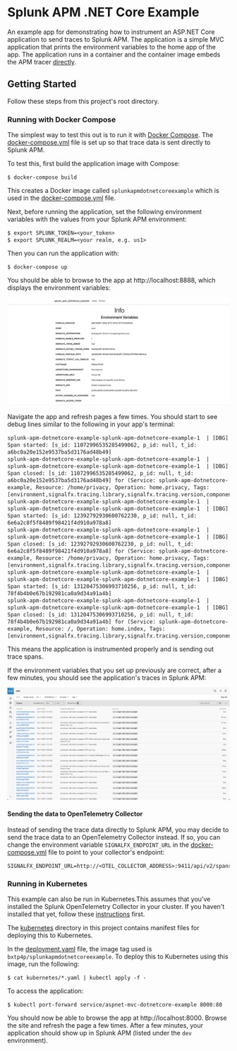 ﻿# Splunk APM .NET Core Example

An example app for demonstrating how to instrument an ASP.NET Core application to send traces to Splunk APM.
The application is a simple MVC application that prints the environment variables to the home app of the app.
The application runs in a container and the container image embeds the APM tracer [directly](./Dockerfile#L21).

## Getting Started

Follow these steps from this project's root directory.


### Running with Docker Compose

The simplest way to test this out is to run it with [Docker Compose](https://docs.docker.com/compose/install/).
The [docker-compose.yml](./docker-compose.yml) file is set up so that trace data is sent directly to Splunk APM. 

To test this, first build the application image with Compose:

```shell
$ docker-compose build 
```

This creates a Docker image called `splunkapmdotnetcoreexample` which is used in the [docker-compose.yml](./docker-compose.yml) file.

Next, before running the application, set the following environment variables with the values from your Splunk APM environment:

```shell
$ export SPLUNK_TOKEN=<your_token>
$ export SPLUNK_REALM=<your realm, e.g. us1>
```

Then you can run the application with:

```shell
$ docker-compose up
```

You should be able to browse to the app at http://localhost:8888, which displays the environment variables:

![app home page](./images/aspnetcoremvc-envvars.png)

Navigate the app and refresh  pages a few times. You should start to see debug lines similar to the following in your app's terminal:

```shell
splunk-apm-dotnetcore-example-splunk-apm-dotnetcore-example-1  | [DBG] Span started: [s_id: 11072996535285499062, p_id: null, t_id: a6bc0a20e152e9537ba5d3176ad48b49]
splunk-apm-dotnetcore-example-splunk-apm-dotnetcore-example-1  |
splunk-apm-dotnetcore-example-splunk-apm-dotnetcore-example-1  | [DBG] Span closed: [s_id: 11072996535285499062, p_id: null, t_id: a6bc0a20e152e9537ba5d3176ad48b49] for (Service: splunk-apm-dotnetcore-example, Resource: /home/privacy, Operation: home.privacy, Tags: [environment,signalfx.tracing.library,signalfx.tracing.version,component,span.kind,http.method,http.request.headers.host,http.url,aspnet.controller,aspnet.action,http.status_code])
splunk-apm-dotnetcore-example-splunk-apm-dotnetcore-example-1  |
splunk-apm-dotnetcore-example-splunk-apm-dotnetcore-example-1  | [DBG] Span started: [s_id: 12392792930600762230, p_id: null, t_id: 6e6a2c8f5f8489f98421f4d910a978a8]
splunk-apm-dotnetcore-example-splunk-apm-dotnetcore-example-1  |
splunk-apm-dotnetcore-example-splunk-apm-dotnetcore-example-1  | [DBG] Span closed: [s_id: 12392792930600762230, p_id: null, t_id: 6e6a2c8f5f8489f98421f4d910a978a8] for (Service: splunk-apm-dotnetcore-example, Resource: /home/privacy, Operation: home.privacy, Tags: [environment,signalfx.tracing.library,signalfx.tracing.version,component,span.kind,http.method,http.request.headers.host,http.url,aspnet.controller,aspnet.action,http.status_code])
splunk-apm-dotnetcore-example-splunk-apm-dotnetcore-example-1  |
splunk-apm-dotnetcore-example-splunk-apm-dotnetcore-example-1  | [DBG] Span started: [s_id: 13120475306993710256, p_id: null, t_id: 78f4b4b0e67b192981ca0a9d34a91a4b]
splunk-apm-dotnetcore-example-splunk-apm-dotnetcore-example-1  |
splunk-apm-dotnetcore-example-splunk-apm-dotnetcore-example-1  | [DBG] Span closed: [s_id: 13120475306993710256, p_id: null, t_id: 78f4b4b0e67b192981ca0a9d34a91a4b] for (Service: splunk-apm-dotnetcore-example, Resource: /, Operation: home.index, Tags: [environment,signalfx.tracing.library,signalfx.tracing.version,component,span.kind,http.method,http.request.headers.host,http.url,aspnet.controller,aspnet.action,http.status_code])
```

This means the application is instrumented properly and is sending out trace spans.

If the environment variables that you set up previously are correct, after a few minutes, you should see the application's traces in Splunk APM:

![Splunk APM traces](./images/traces.png)

#### Sending the data to OpenTelemetry Collector

Instead of sending the trace data directly to Splunk APM, you may decide to send the trace data to an OpenTelemetry Collector instead.
If so, you can change the environment variable `SIGNALFX_ENDPOINT_URL` in the [docker-compose.yml](./docker-compose.yml) file to point to your
collector's endpoint:

```
SIGNALFX_ENDPOINT_URL=http://<OTEL_COLLECTOR_ADDRESS>:9411/api/v2/spans
```


### Running in Kubernetes
This example can also be run in Kubernetes.This assumes that you've installed the Splunk OpenTelemetry Collector in your cluster.
If you haven't installed that yet, follow these [instructions](https://docs.splunk.com/Observability/gdi/opentelemetry/install-k8s.html) first.


The [kubernetes](./kubernetes) directory in this project contains manifest files for deploying this to Kubernetes.

In the [deployment.yaml](./kubernetes/deployment.yaml) file, the image tag used is `bxtp4p/splunkapmdotnetcoreexample`.
To deploy this to Kubernetes using this image, run the following:

```shell
$ cat kubernetes/*.yaml | kubectl apply -f -
```

To access the application:

```shell
$ kubectl port-forward service/aspnet-mvc-dotnetcore-example 8000:80
```

You should now be able to browse the app at http://localhost:8000. Browse the site and refresh the page a few times.
After a few minutes, your application should show up in Splunk APM (listed under the `dev` environment).